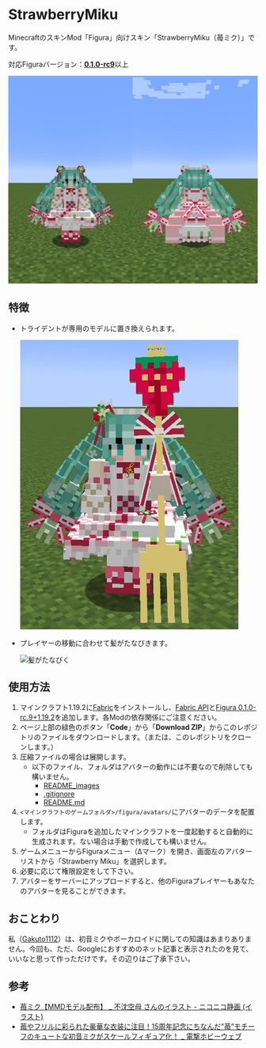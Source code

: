 # StrawberryMiku
MinecraftのスキンMod「Figura」向けスキン「StrawberryMiku（苺ミク）」です。

対応Figuraバージョン：[**0.1.0-rc9**](https://www.curseforge.com/minecraft/mc-mods/figura/files/4007916)以上

![メイン画像](README_images/メイン.jpg)

## 特徴
- トライデントが専用のモデルに置き換えられます。

  ![トライデントの専用モデル](README_images/トライデント.jpg)

- プレイヤーの移動に合わせて髪がたなびきます。

  ![髪がたなびく](README_images/髪がたなびく.gif)

## 使用方法
1. マインクラフト1.19.2に[Fabric](https://fabricmc.net/)をインストールし、[Fabric API](https://www.curseforge.com/minecraft/mc-mods/fabric-api)と[Figura 0.1.0-rc.9+1.19.2]((https://www.curseforge.com/minecraft/mc-mods/figura/files/4007916))を追加します。各Modの依存関係にご注意ください。
2. ページ上部の緑色のボタン「**Code**」から「**Download ZIP**」からこのレポジトリのファイルをダウンロードします。（または、このレポジトリをクローンします。）
3. 圧縮ファイルの場合は展開します。
   - 以下のファイル、フォルダはアバターの動作には不要なので削除しても構いません。
     - [README_images](README_images/)
     - [.gitignore](.gitignore)
     - [README.md](README.md)
4. ``<マインクラフトのゲームフォルダ>/figura/avatars/``にアバターのデータを配置します。
   - フォルダはFiguraを追加したマインクラフトを一度起動すると自動的に生成されます。ない場合は手動で作成しても構いません。
5. ゲームメニューからFiguraメニュー（Δマーク）を開き、画面左のアバターリストから「Strawberry Miku」を選択します。
6. 必要に応じて権限設定をして下さい。
7. アバターをサーバーにアップロードすると、他のFiguraプレイヤーもあなたのアバターを見ることができます。

## おことわり
私（[Gakuto1112](https://github.com/Gakuto1112)）は、初音ミクやボーカロイドに関しての知識はあまりありません。今回も、ただ、Googleにおすすめのネット記事と表示されたのを見て、いいなと思って作っただけです。その辺りはご了承下さい。

## 参考
- [苺ミク【MMDモデル配布】 _ 不沈空母 さんのイラスト - ニコニコ静画 (イラスト)](https://seiga.nicovideo.jp/seiga/im11019402)
- [苺やフリルに彩られた豪華な衣装に注目！15周年記念にちなんだ”苺”モチーフのキュートな初音ミクがスケールフィギュア化！ _ 電撃ホビーウェブ](https://hobby.dengeki.com/news/1658674/)